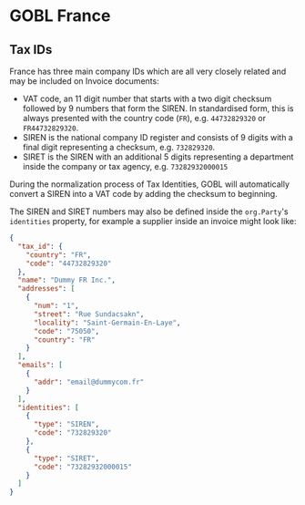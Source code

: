 # GOBL France

## Tax IDs

France has three main company IDs which are all very closely related and may be included on Invoice documents:

- VAT code, an 11 digit number that starts with a two digit checksum followed by 9 numbers that form the SIREN. In standardised form, this is always presented with the country code (`FR`), e.g. `44732829320` or `FR44732829320`.
- SIREN is the national company ID register and consists of 9 digits with a final digit representing a checksum, e.g. `732829320`.
- SIRET is the SIREN with an additional 5 digits representing a department inside the company or tax agency, e.g. `73282932000015`

During the normalization process of Tax Identities, GOBL will automatically convert a SIREN into a VAT code by adding the checksum to beginning.

The SIREN and SIRET numbers may also be defined inside the `org.Party`'s `identities` property, for example a supplier inside an invoice might look like:

```json
{
  "tax_id": {
    "country": "FR",
    "code": "44732829320"
  },
  "name": "Dummy FR Inc.",
  "addresses": [
    {
      "num": "1",
      "street": "Rue Sundacsakn",
      "locality": "Saint-Germain-En-Laye",
      "code": "75050",
      "country": "FR"
    }
  ],
  "emails": [
    {
      "addr": "email@dummycom.fr"
    }
  ],
  "identities": [
    {
      "type": "SIREN",
      "code": "732829320"
    },
    {
      "type": "SIRET",
      "code": "73282932000015"
    }
  ]
}
```
